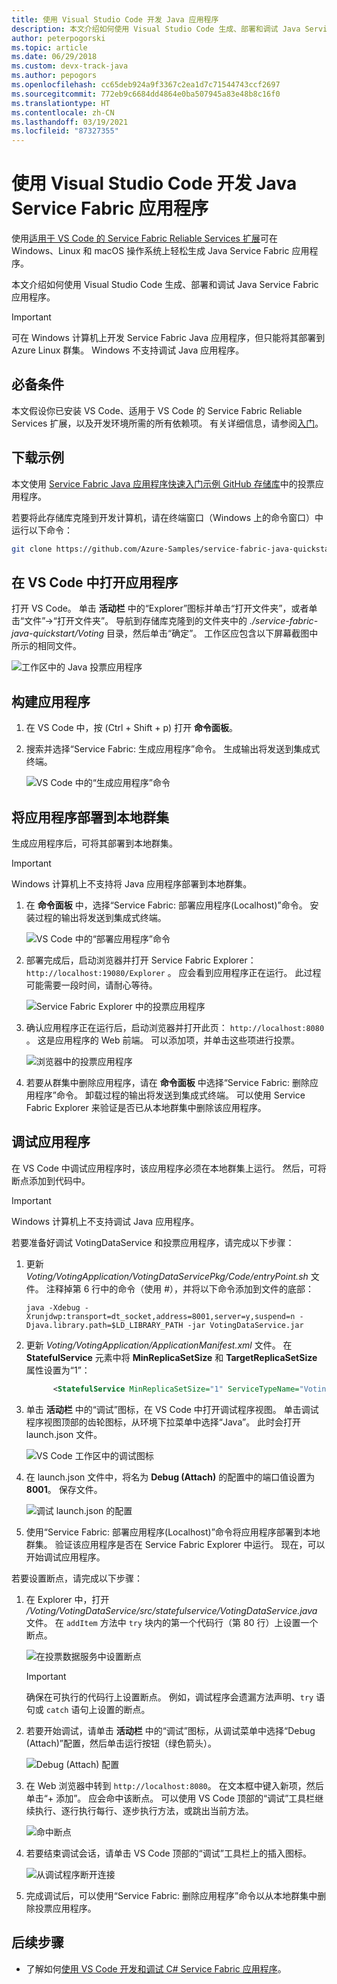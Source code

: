 ```yaml
---
title: 使用 Visual Studio Code 开发 Java 应用程序
description: 本文介绍如何使用 Visual Studio Code 生成、部署和调试 Java Service Fabric 应用程序。
author: peterpogorski
ms.topic: article
ms.date: 06/29/2018
ms.custom: devx-track-java
ms.author: pepogors
ms.openlocfilehash: cc65deb924a9f3367c2ea1d7c71544743ccf2697
ms.sourcegitcommit: 772eb9c6684dd4864e0ba507945a83e48b8c16f0
ms.translationtype: HT
ms.contentlocale: zh-CN
ms.lasthandoff: 03/19/2021
ms.locfileid: "87327355"
---
```

# <a name="develop-java-service-fabric-applications-with-visual-studio-code"></a>使用 Visual Studio Code 开发 Java Service Fabric 应用程序

使用[适用于 VS Code 的 Service Fabric Reliable Services 扩展](https://marketplace.visualstudio.com/items?itemName=ms-azuretools.vscode-service-fabric-reliable-services)可在 Windows、Linux 和 macOS 操作系统上轻松生成 Java Service Fabric 应用程序。

本文介绍如何使用 Visual Studio Code 生成、部署和调试 Java Service Fabric 应用程序。

> [!IMPORTANT]
> 可在 Windows 计算机上开发 Service Fabric Java 应用程序，但只能将其部署到 Azure Linux 群集。 Windows 不支持调试 Java 应用程序。

## <a name="prerequisites"></a>必备条件

本文假设你已安装 VS Code、适用于 VS Code 的 Service Fabric Reliable Services 扩展，以及开发环境所需的所有依赖项。 有关详细信息，请参阅[入门](./service-fabric-get-started-vs-code.md#prerequisites)。

## <a name="download-the-sample"></a>下载示例
本文使用 [Service Fabric Java 应用程序快速入门示例 GitHub 存储库](https://github.com/Azure-Samples/service-fabric-java-quickstart)中的投票应用程序。 

若要将此存储库克隆到开发计算机，请在终端窗口（Windows 上的命令窗口）中运行以下命令：

```sh
git clone https://github.com/Azure-Samples/service-fabric-java-quickstart.git
```

## <a name="open-the-application-in-vs-code"></a>在 VS Code 中打开应用程序

打开 VS Code。  单击 **活动栏** 中的“Explorer”图标并单击“打开文件夹”，或者单击“文件”->“打开文件夹”。   导航到存储库克隆到的文件夹中的 *./service-fabric-java-quickstart/Voting* 目录，然后单击“确定”。  工作区应包含以下屏幕截图中所示的相同文件。

![工作区中的 Java 投票应用程序](./media/service-fabric-develop-java-applications-with-vs-code/java-voting-application.png)

## <a name="build-the-application"></a>构建应用程序

1. 在 VS Code 中，按 (Ctrl + Shift + p) 打开 **命令面板**。
2. 搜索并选择“Service Fabric:  生成应用程序”命令。 生成输出将发送到集成式终端。

   ![VS Code 中的“生成应用程序”命令](./media/service-fabric-develop-java-applications-with-vs-code/sf-build-application.png)

## <a name="deploy-the-application-to-the-local-cluster"></a>将应用程序部署到本地群集
生成应用程序后，可将其部署到本地群集。 

> [!IMPORTANT]
> Windows 计算机上不支持将 Java 应用程序部署到本地群集。

1. 在 **命令面板** 中，选择“Service Fabric: 部署应用程序(Localhost)”命令。  安装过程的输出将发送到集成式终端。

   ![VS Code 中的“部署应用程序”命令](./media/service-fabric-develop-java-applications-with-vs-code/sf-deploy-application.png)

4. 部署完成后，启动浏览器并打开 Service Fabric Explorer： `http://localhost:19080/Explorer` 。 应会看到应用程序正在运行。 此过程可能需要一段时间，请耐心等待。 

   ![Service Fabric Explorer 中的投票应用程序](./media/service-fabric-develop-java-applications-with-vs-code/sfx-localhost-java.png)

4. 确认应用程序正在运行后，启动浏览器并打开此页： `http://localhost:8080` 。 这是应用程序的 Web 前端。 可以添加项，并单击这些项进行投票。

   ![浏览器中的投票应用程序](./media/service-fabric-develop-java-applications-with-vs-code/voting-sample-in-browser.png)

5. 若要从群集中删除应用程序，请在 **命令面板** 中选择“Service Fabric: 删除应用程序”命令。 卸载过程的输出将发送到集成式终端。 可以使用 Service Fabric Explorer 来验证是否已从本地群集中删除该应用程序。

## <a name="debug-the-application"></a>调试应用程序
在 VS Code 中调试应用程序时，该应用程序必须在本地群集上运行。 然后，可将断点添加到代码中。

> [!IMPORTANT]
> Windows 计算机上不支持调试 Java 应用程序。

若要准备好调试 VotingDataService 和投票应用程序，请完成以下步骤：

1. 更新 *Voting/VotingApplication/VotingDataServicePkg/Code/entryPoint.sh* 文件。
注释掉第 6 行中的命令（使用 #），并将以下命令添加到文件的底部：

   ```
   java -Xdebug -Xrunjdwp:transport=dt_socket,address=8001,server=y,suspend=n -Djava.library.path=$LD_LIBRARY_PATH -jar VotingDataService.jar
   ```

2. 更新 *Voting/VotingApplication/ApplicationManifest.xml* 文件。 在 **StatefulService** 元素中将 **MinReplicaSetSize** 和 **TargetReplicaSetSize** 属性设置为“1”：
   
   ```xml
         <StatefulService MinReplicaSetSize="1" ServiceTypeName="VotingDataServiceType" TargetReplicaSetSize="1">
   ```

3. 单击 **活动栏** 中的“调试”图标，在 VS Code 中打开调试程序视图。 单击调试程序视图顶部的齿轮图标，从环境下拉菜单中选择“Java”。  此时会打开 launch.json 文件。 

   ![VS Code 工作区中的调试图标](./media/service-fabric-develop-java-applications-with-vs-code/debug-icon-workspace.png)

3. 在 launch.json 文件中，将名为 **Debug (Attach)** 的配置中的端口值设置为 **8001**。 保存文件。

   ![调试 launch.json 的配置](./media/service-fabric-develop-java-applications-with-vs-code/launch-json-java.png)

4. 使用“Service Fabric: 部署应用程序(Localhost)”命令将应用程序部署到本地群集。  验证该应用程序是否在 Service Fabric Explorer 中运行。 现在，可以开始调试应用程序。

若要设置断点，请完成以下步骤：

1. 在 Explorer 中，打开 */Voting/VotingDataService/src/statefulservice/VotingDataService.java* 文件。 在 `addItem` 方法中 `try` 块内的第一个代码行（第 80 行）上设置一个断点。
   
   ![在投票数据服务中设置断点](./media/service-fabric-develop-java-applications-with-vs-code/breakpoint-set.png)

   > [!IMPORTANT]
   > 确保在可执行的代码行上设置断点。 例如，调试程序会遗漏方法声明、`try` 语句或 `catch` 语句上设置的断点。
2. 若要开始调试，请单击 **活动栏** 中的“调试”图标，从调试菜单中选择“Debug (Attach)”配置，然后单击运行按钮（绿色箭头）。 

   ![Debug (Attach) 配置](./media/service-fabric-develop-java-applications-with-vs-code/debug-attach-java.png)

3. 在 Web 浏览器中转到 `http://localhost:8080`。 在文本框中键入新项，然后单击“+ 添加”。  应会命中该断点。 可以使用 VS Code 顶部的“调试”工具栏继续执行、逐行执行每行、逐步执行方法，或跳出当前方法。 
   
   ![命中断点](./media/service-fabric-develop-java-applications-with-vs-code/breakpoint-hit.png)
       
4. 若要结束调试会话，请单击 VS Code 顶部的“调试”工具栏上的插入图标。
   
   ![从调试程序断开连接](./media/service-fabric-develop-java-applications-with-vs-code/debug-bar-disconnect.png)
       
5. 完成调试后，可以使用“Service Fabric: 删除应用程序”命令以从本地群集中删除投票应用程序。  

## <a name="next-steps"></a>后续步骤

* 了解如何[使用 VS Code 开发和调试 C# Service Fabric 应用程序](./service-fabric-develop-csharp-applications-with-vs-code.md)。
